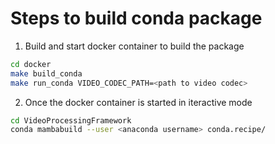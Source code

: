 # Steps to build conda package 

1. Build and start docker container to build the package 
```sh
cd docker
make build_conda 
make run_conda VIDEO_CODEC_PATH=<path to video codec>
```

2. Once the docker container is started in iteractive mode 
```sh
cd VideoProcessingFramework
conda mambabuild --user <anaconda username> conda.recipe/ 
```